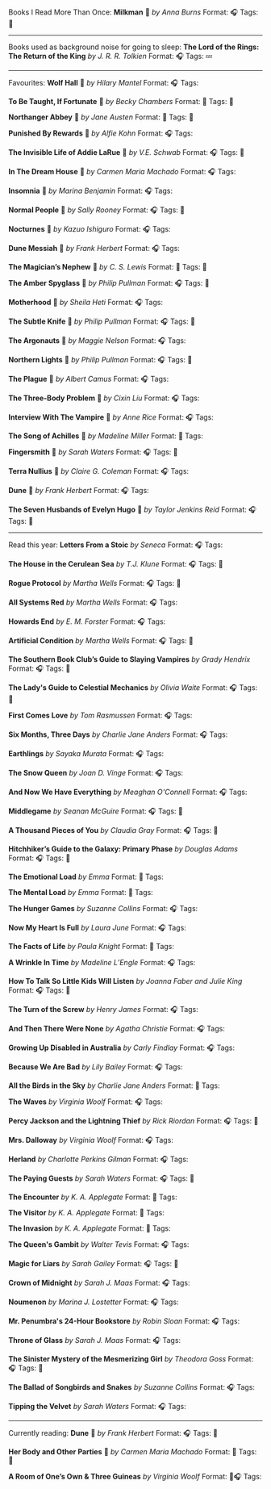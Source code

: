 Books I Read More Than Once:
**Milkman** 🌟
*by Anna Burns*
Format: 🎧
Tags: 💞

---

Books used as background noise for going to sleep:
**The Lord of the Rings: The Return of the King**
*by J. R. R. Tolkien*
Format: 🎧
Tags: 💤

---

Favourites:
**Wolf Hall** 🌟
*by Hilary Mantel*
Format: 🎧
Tags:

**To Be Taught, If Fortunate** 🌟
*by Becky Chambers*
Format: 📖
Tags: 💞

**Northanger Abbey** 🌟
*by Jane Austen*
Format: 💾
Tags: 💞

**Punished By Rewards** 🌟
*by Alfie Kohn*
Format: 🎧
Tags:

**The Invisible Life of Addie LaRue** 🌟
*by V.E. Schwab*
Format: 🎧
Tags: 💞

**In The Dream House** 🌟
*by Carmen Maria Machado*
Format: 🎧
Tags:

**Insomnia** 🌟
*by Marina Benjamin*
Format: 🎧
Tags:

**Normal People** 🌟
*by Sally Rooney*
Format: 🎧
Tags: 💞

**Nocturnes** 🌟
*by Kazuo Ishiguro*
Format: 🎧
Tags:

**Dune Messiah** 🌟
*by Frank Herbert*
Format: 🎧
Tags:

**The Magician’s Nephew** 🌟
*by C. S. Lewis*
Format: 📖
Tags: 💞

**The Amber Spyglass** 🌟
*by Philip Pullman*
Format: 🎧
Tags: 💞

**Motherhood** 🌟
*by Sheila Heti*
Format: 🎧
Tags:

**The Subtle Knife** 🌟
*by Philip Pullman*
Format: 🎧
Tags: 💞

**The Argonauts** 🌟
*by Maggie Nelson*
Format: 🎧
Tags:

**Northern Lights** 🌟
*by Philip Pullman*
Format: 🎧
Tags: 💞

**The Plague** 🌟
*by Albert Camus*
Format: 🎧
Tags:

**The Three-Body Problem** 🌟
*by Cixin Liu*
Format: 🎧
Tags:

**Interview With The Vampire** 🌟
*by Anne Rice*
Format: 🎧
Tags:

**The Song of Achilles** 🌟
*by Madeline Miller*
Format: 💾
Tags:

**Fingersmith** 🌟
*by Sarah Waters*
Format: 🎧
Tags: 💞

**Terra Nullius** 🌟
*by Claire G. Coleman*
Format: 🎧
Tags:

**Dune** 🌟
*by Frank Herbert*
Format: 🎧
Tags:

**The Seven Husbands of Evelyn Hugo** 🌟
*by Taylor Jenkins Reid*
Format: 🎧
Tags: 💞

---

Read this year:
**Letters From a Stoic**
*by Seneca*
Format: 🎧
Tags:

**The House in the Cerulean Sea**
*by T.J. Klune*
Format: 🎧
Tags: 💞

**Rogue Protocol**
*by Martha Wells*
Format: 🎧
Tags: 💞

**All Systems Red**
*by Martha Wells*
Format: 🎧
Tags:

**Howards End**
*by E. M. Forster*
Format: 🎧
Tags:

**Artificial Condition**
*by Martha Wells*
Format: 🎧
Tags: 💞

**The Southern Book Club’s Guide to Slaying Vampires**
*by Grady Hendrix*
Format: 🎧
Tags: 💞

**The Lady's Guide to Celestial Mechanics**
*by Olivia Waite*
Format: 🎧
Tags: 💞

**First Comes Love**
*by Tom Rasmussen*
Format: 🎧
Tags:

**Six Months, Three Days**
*by Charlie Jane Anders*
Format: 🎧
Tags:

**Earthlings**
*by Sayaka Murata*
Format: 🎧
Tags:

**The Snow Queen**
*by Joan D. Vinge*
Format: 🎧
Tags:

**And Now We Have Everything**
*by Meaghan O'Connell*
Format: 🎧
Tags:

**Middlegame**
*by Seanan McGuire*
Format: 🎧
Tags: 💞

**A Thousand Pieces of You**
*by Claudia Gray*
Format: 🎧
Tags: 💞

**Hitchhiker’s Guide to the Galaxy: Primary Phase**
*by Douglas Adams*
Format: 🎧
Tags: 💞

**The Emotional Load**
*by Emma*
Format: 📖
Tags:

**The Mental Load**
*by Emma*
Format: 📖
Tags:

**The Hunger Games**
*by Suzanne Collins*
Format: 🎧
Tags:

**Now My Heart Is Full**
*by Laura June*
Format: 🎧
Tags:

**The Facts of Life**
*by Paula Knight*
Format: 💾
Tags:

**A Wrinkle In Time**
*by Madeline L’Engle*
Format: 🎧
Tags:

**How To Talk So Little Kids Will Listen**
*by Joanna Faber and Julie King*
Format: 🎧
Tags: 💞

**The Turn of the Screw**
*by Henry James*
Format: 🎧
Tags:

**And Then There Were None**
*by Agatha Christie*
Format: 🎧
Tags:

**Growing Up Disabled in Australia**
*by Carly Findlay*
Format: 🎧
Tags:

**Because We Are Bad**
*by Lily Bailey*
Format: 🎧
Tags:

**All the Birds in the Sky**
*by Charlie Jane Anders*
Format: 💾
Tags:

**The Waves**
*by Virginia Woolf*
Format: 🎧
Tags:

**Percy Jackson and the Lightning Thief**
*by Rick Riordan*
Format: 🎧
Tags: 💞

**Mrs. Dalloway**
*by Virginia Woolf*
Format: 🎧
Tags:

**Herland**
*by Charlotte Perkins Gilman*
Format: 🎧
Tags:

**The Paying Guests**
*by Sarah Waters*
Format: 🎧
Tags: 💞

**The Encounter**
*by K. A. Applegate*
Format: 💾
Tags:

**The Visitor**
*by K. A. Applegate*
Format: 💾
Tags:

**The Invasion**
*by K. A. Applegate*
Format: 💾
Tags:

**The Queen's Gambit**
*by Walter Tevis*
Format: 🎧
Tags:

**Magic for Liars**
*by Sarah Gailey*
Format: 🎧
Tags: 💞

**Crown of Midnight**
*by Sarah J. Maas*
Format: 🎧
Tags:

**Noumenon**
*by Marina J. Lostetter*
Format: 🎧
Tags:

**Mr. Penumbra's 24-Hour Bookstore**
*by Robin Sloan*
Format: 🎧
Tags:

**Throne of Glass**
*by Sarah J. Maas*
Format: 🎧
Tags:

**The Sinister Mystery of the Mesmerizing Girl**
*by Theodora Goss*
Format: 🎧
Tags: 💞

**The Ballad of Songbirds and Snakes**
*by Suzanne Collins*
Format: 🎧
Tags:

**Tipping the Velvet**
*by Sarah Waters*
Format: 🎧
Tags:

---

Currently reading:
**Dune** 🌟
*by Frank Herbert*
Format: 🎧
Tags: 💞

**Her Body and Other Parties** 🌟
*by Carmen Maria Machado*
Format: 📖
Tags: 💞

**A Room of One’s Own & Three Guineas**
*by Virginia Woolf*
Format: 💾🎧
Tags:

